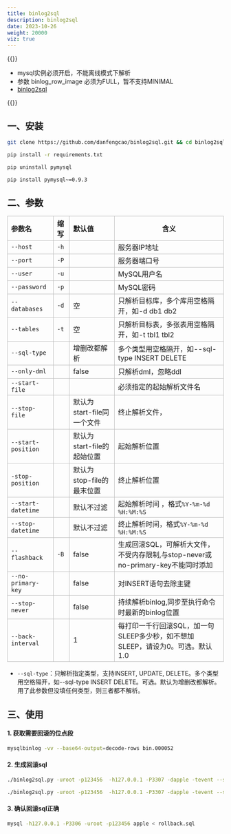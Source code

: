 ```yaml
---
title: binlog2sql
description: binlog2sql
date: 2023-10-26
weight: 20000
viz: true
---
```

<style>
th, td {
  border: 1px solid rgb(190, 190, 190);
}
</style>



{{<alert color="danger" title="注意" >}}

- mysql实例必须开启，不能离线模式下解析
- 参数 binlog_row_image 必须为FULL，暂不支持MINIMAL
- [binlog2sql](https://www.cnblogs.com/igoodful/p/13565557.html)

{{</alert>}}




## 一、安装

```bash
git clone https://github.com/danfengcao/binlog2sql.git && cd binlog2sql

pip install -r requirements.txt

pip uninstall pymysql

pip install pymysql~=0.9.3

```

## 二、参数

| 参数名             | 缩写  | 默认值                     | 含义                                                                             |
| :----------------- | :---- | :------------------------- | -------------------------------------------------------------------------------- |
| `--host`           | `-h`  |                            | 服务器IP地址                                                                     |
| `--port`           | `-P`  |                            | 服务器端口号                                                                     |
| `--user`           | `-u`  |                            | MySQL用户名                                                                      |
| `--password `      | `-p`  |                            | MySQL密码                                                                        |
| `--databases`      | `-d ` | 空                         | 只解析目标库，多个库用空格隔开，如-d db1 db2                                     |
| `--tables`         | `-t`  | 空                         | 只解析目标表，多张表用空格隔开，如-t tbl1 tbl2                                   |
| `--sql-type`       |       | 增删改都解析               | 多个类型用空格隔开，如--sql-type INSERT DELETE                                   |
| `--only-dml`       |       | false                      | 只解析dml，忽略ddl                                                               |
| `--start-file`     |       |                            | 必须指定的起始解析文件名                                                         |
| `--stop-file`      |       | 默认为start-file同一个文件 | 终止解析文件，                                                                   |
| `--start-position` |       | 默认为start-file的起始位置 | 起始解析位置                                                                     |
| `-stop-position`   |       | 默认为stop-file的最末位置  | 终止解析位置                                                                     |
| `--start-datetime` |       | 默认不过滤                 | 起始解析时间 ，格式`%Y-%m-%d %H:%M:%S`                                           |
| `--stop-datetime`  |       | 默认不过滤                 | 终止解析时间，格式`%Y-%m-%d %H:%M:%S`                                            |
| `--flashback `     | `-B`  | false                      | 生成回滚SQL，可解析大文件，不受内存限制,与stop-never或no-primary-key不能同时添加 |
| `--no-primary-key` |       | false                      | 对INSERT语句去除主键                                                             |
| `--stop-never`     |       | false                      | 持续解析binlog,同步至执行命令时最新的binlog位置                                  |
| `--back-interval ` |       | 1                          | 每打印一千行回滚SQL，加一句SLEEP多少秒，如不想加SLEEP，请设为0。可选。默认1.0    |

- `--sql-type`：只解析指定类型，支持INSERT, UPDATE, DELETE。多个类型用空格隔开，如--sql-type INSERT DELETE。可选。默认为增删改都解析。用了此参数但没填任何类型，则三者都不解析。


## 三、使用




#### 1. 获取需要回滚的位点段

```bash
mysqlbinlog -vv --base64-output=decode-rows bin.000052

```



#### 2. 生成回滚sql

```bash
./binlog2sql.py -uroot -p123456  -h127.0.0.1 -P3307 -dapple -tevent --start-file='bin.000144'  --start-position=280 --stop-position=3419 -B  > glc.log

./binlog2sql.py -uroot -p123456  -h127.0.0.1 -P3307 -dapple -tevent --start-file='bin.000143'  --start-datetime='2020-09-09 11:44:00' --stop-datetime='2020-09-09 11:50:00'  -B  > glc.log


```





#### 3. 确认回滚sql正确

```bash
mysql -h127.0.0.1 -P3306 -uroot -p123456 apple < rollback.sql

```


































